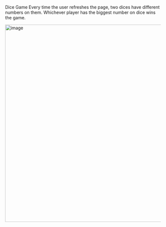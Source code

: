 Dice Game
Every time the user refreshes the page, two dices have different numbers on them.
Whichever player has the biggest number on dice wins the game.


<img width="637" alt="image" src="https://github.com/ertikberkay/dicegame/assets/114599360/014d09de-279e-4af9-aed8-190d3763751e">
